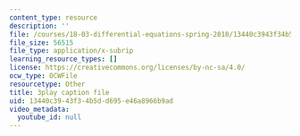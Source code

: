 ```yaml
---
content_type: resource
description: ''
file: /courses/18-03-differential-equations-spring-2010/13440c3943f34b5dd695e46a8966b9ad_xWa5_OXI6VM.srt
file_size: 56515
file_type: application/x-subrip
learning_resource_types: []
license: https://creativecommons.org/licenses/by-nc-sa/4.0/
ocw_type: OCWFile
resourcetype: Other
title: 3play caption file
uid: 13440c39-43f3-4b5d-d695-e46a8966b9ad
video_metadata:
  youtube_id: null
---
```

